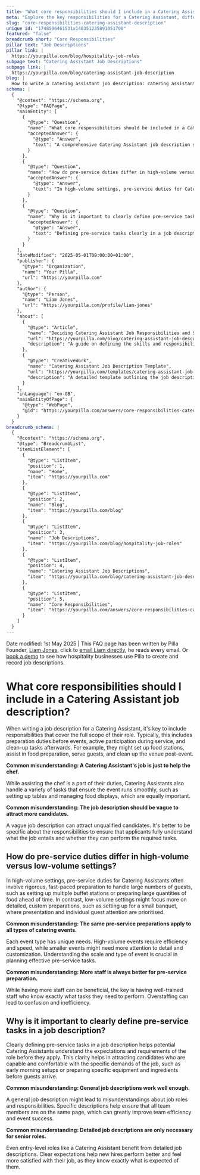 ```yaml
---
title: "What core responsibilities should I include in a Catering Assistant job description?"
meta: "Explore the key responsibilities for a Catering Assistant, differences in pre-service duties in various settings, and the importance of clear task definitions."
slug: "core-responsibilities-catering-assistant-description"
unique id: "1748596461531x140351235891051700"
featured: "false"
breadcrumb short: "Core Responsibilities"
pillar text: "Job Descriptions"
pillar link: |
  https://yourpilla.com/blog/hospitality-job-roles
subpage text: "Catering Assistant Job Descriptions"
subpage link: |
  https://yourpilla.com/blog/catering-assistant-job-description
blog: |
  How to write a catering assistant job description: catering assistant job description template included.
schema: |
  {
    "@context": "https://schema.org",
    "@type": "FAQPage",
    "mainEntity": [
      {
        "@type": "Question",
        "name": "What core responsibilities should be included in a Catering Assistant job description?",
        "acceptedAnswer": {
          "@type": "Answer",
          "text": "A comprehensive Catering Assistant job description should include various responsibilities: (1) Preparation duties before events, including setting up food stations and assisting in food preparation. (2) Active participation during service to serve guests. (3) Clean-up tasks after events to ensure the venue returns to order. These roles contribute to the smooth execution of events by handling both foreground and background tasks effectively."
        }
      },
      {
        "@type": "Question",
        "name": "How do pre-service duties differ in high-volume versus low-volume settings?",
        "acceptedAnswer": {
          "@type": "Answer",
          "text": "In high-volume settings, pre-service duties for Catering Assistants involve extensive, quick preparations to manage large guest numbers, such as setting up multiple buffet stations and preparing substantial amounts of food in advance. Conversely, low-volume settings often require more meticulous, custom preparations focusing on presentation and personal guest attention."
        }
      },
      {
        "@type": "Question",
        "name": "Why is it important to clearly define pre-service tasks in a job description?",
        "acceptedAnswer": {
          "@type": "Answer",
          "text": "Defining pre-service tasks clearly in a job description is essential as it helps potential Catering Assistants understand the expectations and requirements of the role. This clarity attracts candidates who are well-suited and comfortable with the specific duties, enhancing team efficiency and ensuring successful event execution."
        }
      }
    ],
    "dateModified": "2025-05-01T09:00:00+01:00",
    "publisher": {
      "@type": "Organization",
      "name": "Your Pilla",
      "url": "https://yourpilla.com"
    },
    "author": {
      "@type": "Person",
      "name": "Liam Jones",
      "url": "https://yourpilla.com/profile/liam-jones"
    },
    "about": [
      {
        "@type": "Article",
        "name": "Deciding Catering Assistant Job Responsibilities and Skills",
        "url": "https://yourpilla.com/blog/catering-assistant-job-description",
        "description": "A guide on defining the skills and responsibilities needed from a Catering Assistant to ensure they are well-prepared for their role."
      },
      {
        "@type": "CreativeWork",
        "name": "Catering Assistant Job Description Template",
        "url": "https://yourpilla.com/templates/catering-assistant-job-description",
        "description": "A detailed template outlining the job description for a Catering Assistant, intended to assist employers in crafting effective and clear job postings."
      }
    ],
    "inLanguage": "en-GB",
    "mainEntityOfPage": {
      "@type": "WebPage",
      "@id": "https://yourpilla.com/answers/core-responsibilities-catering-assistant-description"
    }
  }
breadcrumb_schema: |
  {
    "@context": "https://schema.org",
    "@type": "BreadcrumbList",
    "itemListElement": [
      {
        "@type": "ListItem",
        "position": 1,
        "name": "Home",
        "item": "https://yourpilla.com"
      },
      {
        "@type": "ListItem",
        "position": 2,
        "name": "Blog",
        "item": "https://yourpilla.com/blog"
      },
      {
        "@type": "ListItem",
        "position": 3,
        "name": "Job Descriptions",
        "item": "https://yourpilla.com/blog/hospitality-job-roles"
      },
      {
        "@type": "ListItem",
        "position": 4,
        "name": "Catering Assistant Job Descriptions",
        "item": "https://yourpilla.com/blog/catering-assistant-job-description"
      },
      {
        "@type": "ListItem",
        "position": 5,
        "name": "Core Responsibilities",
        "item": "https://yourpilla.com/answers/core-responsibilities-catering-assistant-description"
      }
    ]
  }
---
```


Date modified: 1st May 2025 | This FAQ page has been written by Pilla Founder, [Liam Jones](https://yourpilla.com/profile/liam-jones), click to [email Liam directly](https://mailto:liam@yourpilla.com), he reads every email. Or [book a demo](https://calendly.com/pilla/demo) to see how hospitality businesses use Pilla to create and record job descriptions.

# What core responsibilities should I include in a Catering Assistant job description?

When writing a job description for a Catering Assistant, it's key to include responsibilities that cover the full scope of their role. Typically, this includes preparation duties before events, active participation during service, and clean-up tasks afterwards. For example, they might set up food stations, assist in food preparation, serve guests, and clean up the venue post-event.

**Common misunderstanding: A Catering Assistant's job is just to help the chef.**

While assisting the chef is a part of their duties, Catering Assistants also handle a variety of tasks that ensure the event runs smoothly, such as setting up tables and managing food displays, which are equally important.

**Common misunderstanding: The job description should be vague to attract more candidates.**

A vague job description can attract unqualified candidates. It's better to be specific about the responsibilities to ensure that applicants fully understand what the job entails and whether they can perform the required tasks.

## How do pre-service duties differ in high-volume versus low-volume settings?

In high-volume settings, pre-service duties for Catering Assistants often involve rigorous, fast-paced preparation to handle large numbers of guests, such as setting up multiple buffet stations or preparing large quantities of food ahead of time. In contrast, low-volume settings might focus more on detailed, custom preparations, such as setting up for a small banquet, where presentation and individual guest attention are prioritised.

**Common misunderstanding: The same pre-service preparations apply to all types of catering events.**

Each event type has unique needs. High-volume events require efficiency and speed, while smaller events might need more attention to detail and customization. Understanding the scale and type of event is crucial in planning effective pre-service tasks.

**Common misunderstanding: More staff is always better for pre-service preparation.**

While having more staff can be beneficial, the key is having well-trained staff who know exactly what tasks they need to perform. Overstaffing can lead to confusion and inefficiency.

## Why is it important to clearly define pre-service tasks in a job description?

Clearly defining pre-service tasks in a job description helps potential Catering Assistants understand the expectations and requirements of the role before they apply. This clarity helps in attracting candidates who are capable and comfortable with the specific demands of the job, such as early morning setups or preparing specific equipment and ingredients before guests arrive.

**Common misunderstanding: General job descriptions work well enough.**

A general job description might lead to misunderstandings about job roles and responsibilities. Specific descriptions help ensure that all team members are on the same page, which can greatly improve team efficiency and event success.

**Common misunderstanding: Detailed job descriptions are only necessary for senior roles.**

Even entry-level roles like a Catering Assistant benefit from detailed job descriptions. Clear expectations help new hires perform better and feel more satisfied with their job, as they know exactly what is expected of them.